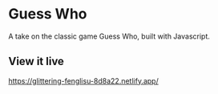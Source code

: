 # Guess Who

A take on the classic game Guess Who, built with Javascript. 

## View it live

https://glittering-fenglisu-8d8a22.netlify.app/
